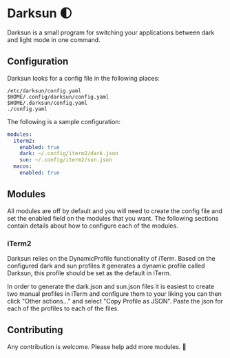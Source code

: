 # Darksun 🌓

Darksun is a small program for switching your applications between dark and
light mode in one command.

## Configuration

Darksun looks for a config file in the following places:

```
/etc/darksun/config.yaml
$HOME/.config/darksun/config.yaml
$HOME/.darksun/config.yaml
./config.yaml
```

The following is a sample configuration:

```yaml
modules:
  iterm2:
    enabled: true
    dark: ~/.config/iterm2/dark.json
    sun: ~/.config/iterm2/sun.json
  macos:
    enabled: true
```

## Modules

All modules are off by default and you will need to create the config file and set the enabled field on the modules that you want. The following sections contain details about how to configure each of the modules.

### iTerm2

Darksun relies on the DynamicProfile functionality of iTerm. Based on the configured dark and sun profiles it generates a dynamic profile called Darksun, this profile should be set as the default in iTerm.

In order to generate the dark.json and sun.json files it is easiest to create two manual profiles in iTerm and configure them to your liking you can then click "Other actions..." and select "Copy Profile as JSON". Paste the json for each of the profiles to each of the files.

## Contributing

Any contribution is welcome. Please help add more modules. 🙏
